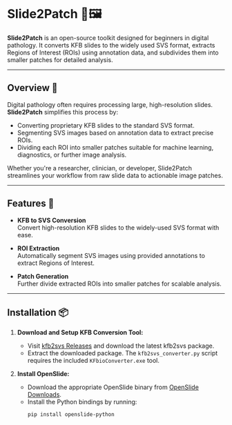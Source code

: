 # Slide2Patch 🔬🖼️

**Slide2Patch** is an open-source toolkit designed for beginners in digital pathology. It converts KFB slides to the widely used SVS format, extracts Regions of Interest (ROIs) using annotation data, and subdivides them into smaller patches for detailed analysis.

---

## Overview 🚀

Digital pathology often requires processing large, high-resolution slides. **Slide2Patch** simplifies this process by:
- Converting proprietary KFB slides to the standard SVS format.
- Segmenting SVS images based on annotation data to extract precise ROIs.
- Dividing each ROI into smaller patches suitable for machine learning, diagnostics, or further image analysis.

Whether you're a researcher, clinician, or developer, Slide2Patch streamlines your workflow from raw slide data to actionable image patches.

---

## Features 🔧

- **KFB to SVS Conversion**  
  Convert high-resolution KFB slides to the widely-used SVS format with ease.

- **ROI Extraction**  
  Automatically segment SVS images using provided annotations to extract Regions of Interest.

- **Patch Generation**  
  Further divide extracted ROIs into smaller patches for scalable analysis.

---

## Installation 📦

1. **Download and Setup KFB Conversion Tool:**
   - Visit [kfb2svs Releases](https://github.com/tcmyxc/kfb2svs/releases) and download the latest kfb2svs package.
   - Extract the downloaded package. The `kfb2svs_converter.py` script requires the included `KFbioConverter.exe` tool.

2. **Install OpenSlide:**
   - Download the appropriate OpenSlide binary from [OpenSlide Downloads](https://openslide.org/download/).
   - Install the Python bindings by running:
     ```bash
     pip install openslide-python
     ```

